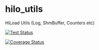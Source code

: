 # hilo_utils

HiLoad Utils (Log, ShmBuffer, Counters etc)


[![Test Status](https://gist.githubusercontent.com/vvromanov/eaef5a231aa69f7a7f6943470f7d77e8/raw/badge.svg)](https://github.com/vvromanov/hilo_utils/actions)

[![Coverage Status](https://coveralls.io/repos/github/vvromanov/hilo_utils/badge.svg?branch=master)](https://coveralls.io/github/vvromanov/hilo_utils?branch=master)
